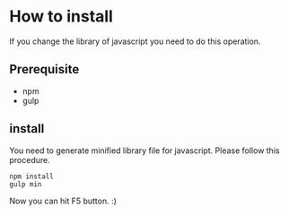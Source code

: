 # How to install 

If you change the library of javascript you need to do this operation.

## Prerequisite

* npm
* gulp

## install

You need to generate minified library file for javascript. Please follow this procedure.

```
npm install
gulp min
```

Now you can hit F5 button. :)

